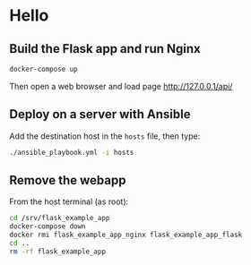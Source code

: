 # Hello

## Build the Flask app and run Nginx

```sh
docker-compose up
```

Then open a web browser and load page http://127.0.0.1/api/


## Deploy on a server with Ansible

Add the destination host in the `hosts` file, then type:

```sh
./ansible_playbook.yml -i hosts
```


## Remove the webapp

From the host terminal (as root):

```sh
cd /srv/flask_example_app
docker-compose down
docker rmi flask_example_app_nginx flask_example_app_flask
cd ..
rm -rf flask_example_app
```